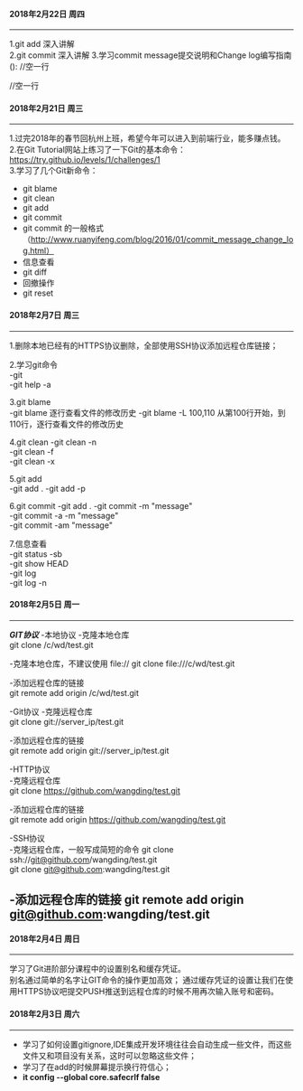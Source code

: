 #### 2018年2月22日 周四 ####
---
1.git add 深入讲解  
2.git commit 深入讲解
3.学习commit message提交说明和Change log编写指南  
<type>(<scope>):<subject>
//空一行
<body>
//空一行
<footer>

#### 2018年2月21日 周三 ####
---
1.过完2018年的春节回杭州上班，希望今年可以进入到前端行业，能多赚点钱。  
2.在Git Tutorial网站上练习了一下Git的基本命令：https://try.github.io/levels/1/challenges/1  
3.学习了几个Git新命令：    
- git blame
- git clean
- git add  
- git commit  
- git commit 的一般格式  （http://www.ruanyifeng.com/blog/2016/01/commit_message_change_log.html）
- 信息查看  
- git diff  
- 回撤操作
- git reset   

#### 2018年2月7日 周三 ####
---
1.删除本地已经有的HTTPS协议删除，全部使用SSH协议添加远程仓库链接；   

2.学习git命令  
  -git  
  -git help -a  
  
3.git blame  
  -git blame 逐行查看文件的修改历史
  -git blame -L 100,110 <file name> 从第100行开始，到110行，逐行查看文件的修改历史   
  
4.git clean
  -git clean -n  
  -git clean -f  
  -git clean -x  
  
5.git add  
  -git add .
  -git add -p  
  
6.git commit
  -git add .
  -git commit -m "message"  
  -git commit -a -m "message"  
  -git commit -am "message"  
  
7.信息查看  
  -git status -sb  
  -git show HEAD  
  -git log  
  -git log -n  

#### 2018年2月5日  周一 ####
---
***GIT协议***
-本地协议
-克隆本地仓库  
git clone /c/wd/test.git  

-克隆本地仓库，不建议使用 file:// 
git clone file:///c/wd/test.git  

-添加远程仓库的链接  
git remote add origin /c/wd/test.git

-Git协议
-克隆远程仓库  
git clone git://server_ip/test.git  

-添加远程仓库的链接  
git remote add origin git://server_ip/test.git  

-HTTP协议  
-克隆远程仓库  
git clone https://github.com/wangding/test.git  

-添加远程仓库的链接  
git remote add origin https://github.com/wangding/test.git  

-SSH协议  
-克隆远程仓库，一般写成简短的命令 
git clone ssh://git@github.com/wangding/test.git  
git clone git@github.com:wangding/test.git  


-添加远程仓库的链接
git remote add origin git@github.com:wangding/test.git  
---
 

#### 2018年2月4日 周日  ####
---
学习了Git进阶部分课程中的设置别名和缓存凭证。  
别名通过简单的名字让GIT命令的操作更加高效；
通过缓存凭证的设置让我们在使用HTTPS协议吧提交PUSH推送到远程仓库的时候不用再次输入账号和密码。

#### 2018年2月3日 周六 ####
---
- 学习了如何设置gitignore,IDE集成开发环境往往会自动生成一些文件，而这些文件又和项目没有关系，这时可以忽略这些文件；
- 学习了在add的时候屏幕提示换行符信心；
- **it config --global core.safecrlf false**
